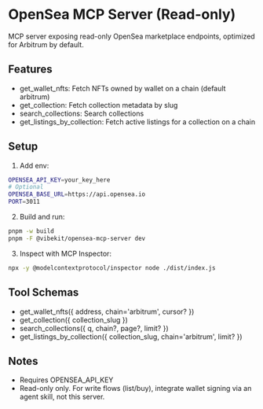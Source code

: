 # OpenSea MCP Server (Read-only)

MCP server exposing read-only OpenSea marketplace endpoints, optimized for Arbitrum by default.

## Features

- get_wallet_nfts: Fetch NFTs owned by wallet on a chain (default arbitrum)
- get_collection: Fetch collection metadata by slug
- search_collections: Search collections
- get_listings_by_collection: Fetch active listings for a collection on a chain

## Setup

1. Add env:

```bash
OPENSEA_API_KEY=your_key_here
# Optional
OPENSEA_BASE_URL=https://api.opensea.io
PORT=3011
```

2. Build and run:

```bash
pnpm -w build
pnpm -F @vibekit/opensea-mcp-server dev
```

3. Inspect with MCP Inspector:

```bash
npx -y @modelcontextprotocol/inspector node ./dist/index.js
```

## Tool Schemas

- get_wallet_nfts({ address, chain='arbitrum', cursor? })
- get_collection({ collection_slug })
- search_collections({ q, chain?, page?, limit? })
- get_listings_by_collection({ collection_slug, chain='arbitrum', limit? })

## Notes

- Requires OPENSEA_API_KEY
- Read-only only. For write flows (list/buy), integrate wallet signing via an agent skill, not this server.


